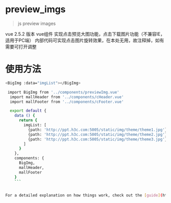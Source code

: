 # preview_imgs

> js preview images 

vue 2.5.2 版本 vue组件
实现点击预览大图功能，点击下载图片功能（不兼容IE，适用于PC端）
内部代码可实现点击图片旋转效果，在本处无用，故注释掉，如有需要可打开调整

# 使用方法
``` bash
<BigImg :data="imgList"></BigImg>

 import BigImg from '../components/previewImg.vue'
  import mallHeader from '../components/cHeader.vue'
  import mallFooter from '../components/cFooter.vue'

  export default {
    data () {
      return {
        imgList: [
          {path: 'http://ppt.h3c.com:5005/static/img/theme/theme1.jpg'},
          {path: 'http://ppt.h3c.com:5005/static/img/theme/theme2.jpg'},
          {path: 'http://ppt.h3c.com:5005/static/img/theme/theme3.jpg'}
        ]
      }
    },
    components: {
      BigImg,
      mallHeader,
      mallFooter
    }
    ```


For a detailed explanation on how things work, check out the [guide](http://vuejs-templates.github.io/webpack/) and [docs for vue-loader](http://vuejs.github.io/vue-loader).
